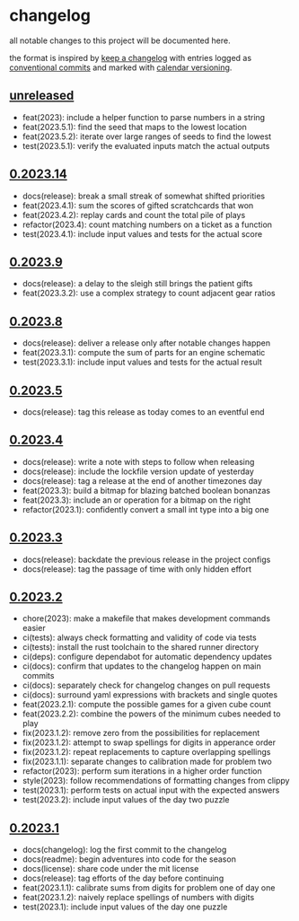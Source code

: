 # changelog

all notable changes to this project will be documented here.

the format is inspired by [keep a changelog][changelog] with entries logged as
[conventional commits][commits] and marked with [calendar versioning][calver].

## [unreleased]

- feat(2023): include a helper function to parse numbers in a string
- feat(2023.5.1): find the seed that maps to the lowest location
- feat(2023.5.2): iterate over large ranges of seeds to find the lowest
- test(2023.5.1): verify the evaluated inputs match the actual outputs

## [0.2023.14]

- docs(release): break a small streak of somewhat shifted priorities
- feat(2023.4.1): sum the scores of gifted scratchcards that won
- feat(2023.4.2): replay cards and count the total pile of plays
- refactor(2023.4): count matching numbers on a ticket as a function
- test(2023.4.1): include input values and tests for the actual score

## [0.2023.9]

- docs(release): a delay to the sleigh still brings the patient gifts
- feat(2023.3.2): use a complex strategy to count adjacent gear ratios

## [0.2023.8]

- docs(release): deliver a release only after notable changes happen
- feat(2023.3.1): compute the sum of parts for an engine schematic
- test(2023.3.1): include input values and tests for the actual result

## [0.2023.5]

- docs(release): tag this release as today comes to an eventful end

## [0.2023.4]

- docs(release): write a note with steps to follow when releasing
- docs(release): include the lockfile version update of yesterday
- docs(release): tag a release at the end of another timezones day
- feat(2023.3): build a bitmap for blazing batched boolean bonanzas
- feat(2023.3): include an or operation for a bitmap on the right
- refactor(2023.1): confidently convert a small int type into a big one

## [0.2023.3]

- docs(release): backdate the previous release in the project configs
- docs(release): tag the passage of time with only hidden effort

## [0.2023.2]

- chore(2023): make a makefile that makes development commands easier
- ci(tests): always check formatting and validity of code via tests
- ci(tests): install the rust toolchain to the shared runner directory
- ci(deps): configure dependabot for automatic dependency updates
- ci(docs): confirm that updates to the changelog happen on main commits
- ci(docs): separately check for changelog changes on pull requests
- ci(docs): surround yaml expressions with brackets and single quotes
- feat(2023.2.1): compute the possible games for a given cube count
- feat(2023.2.2): combine the powers of the minimum cubes needed to play
- fix(2023.1.2): remove zero from the possibilities for replacement
- fix(2023.1.2): attempt to swap spellings for digits in apperance order
- fix(2023.1.2): repeat replacements to capture overlapping spellings
- fix(2023.1.1): separate changes to calibration made for problem two
- refactor(2023): perform sum iterations in a higher order function
- style(2023): follow recommendations of formatting changes from clippy
- test(2023.1): perform tests on actual input with the expected answers
- test(2023.2): include input values of the day two puzzle

## [0.2023.1]

- docs(changelog): log the first commit to the changelog
- docs(readme): begin adventures into code for the season
- docs(license): share code under the mit license
- docs(release): tag efforts of the day before continuing
- feat(2023.1.1): calibrate sums from digits for problem one of day one
- feat(2023.1.2): naively replace spellings of numbers with digits
- test(2023.1): include input values of the day one puzzle

<!-- a collection of links -->
[calver]: https://calver.org
[changelog]: https://keepachangelog.com/en/1.1.0/
[commits]: https://www.conventionalcommits.org/en/v1.0.0/

<!-- a collection of releases -->
[unreleased]: https://github.com/zimeg/advent-of-code/compare/v0.2023.14...HEAD
[0.2023.14]: https://github.com/zimeg/advent-of-code/releases/tag/v0.2023.14
[0.2023.9]: https://github.com/zimeg/advent-of-code/releases/tag/v0.2023.9
[0.2023.8]: https://github.com/zimeg/advent-of-code/releases/tag/v0.2023.8
[0.2023.5]: https://github.com/zimeg/advent-of-code/releases/tag/v0.2023.5
[0.2023.4]: https://github.com/zimeg/advent-of-code/releases/tag/v0.2023.4
[0.2023.3]: https://github.com/zimeg/advent-of-code/releases/tag/v0.2023.3
[0.2023.2]: https://github.com/zimeg/advent-of-code/releases/tag/v0.2023.2
[0.2023.1]: https://github.com/zimeg/advent-of-code/releases/tag/v0.2023.1
